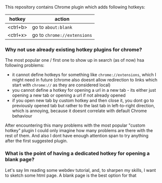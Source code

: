 This repository contains Chrome plugin which adds following hotkeys:

| hotkey | action |
| --- |  --- |
| <ctrl+b> | go to `about:blank` |
| <ctrl+x> | go to `chrome://extensions` |

### Why not use already existing hotkey plugins for chrome?

The most popular one / first one to show up in search (as of now) hsa following problems:
- it cannot define hotkeys for something like `chrome://extensions`, which
I might need in future (chrome also doesnt allow redirection to links which start with `chrome://` as they
are considered local)
- you cannot define a hotkey for opening a url in a new tab - its either just opening a new tab
or opening a url if not already opened
- if you open new tab by custom hotkey and then close it, you dont go to previously opened tab
but rather to the last tab in left-to-right direction, which is annoying, because it doesnt 
correlate with default Chrome behaviour

After encountering this many problems with the most popular "custom hotkey" plugin I could only
imagine how many problems are there with the rest of them. And also I dont have enough attention span
to try anything after the first suggested plugin.

### What is the point of having a dedicated hotkey for opening a blank page?

Let's say Im reading some webdev tutorial, and, to sharpen my skills, I want to sketch some html page.
A blank page is the best option for that
